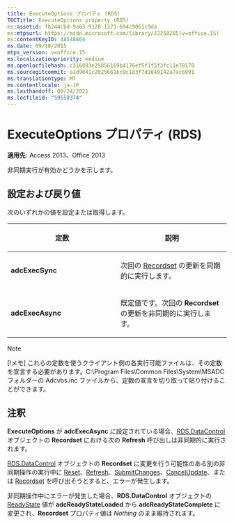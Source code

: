 ```yaml
---
title: ExecuteOptions プロパティ (RDS)
TOCTitle: ExecuteOptions property (RDS)
ms:assetid: fb244cbd-9a03-9128-1373-694c9061c9da
ms:mtpsurl: https://msdn.microsoft.com/library/JJ250285(v=office.15)
ms:contentKeyID: 48548864
ms.date: 09/18/2015
mtps_version: v=office.15
ms.localizationpriority: medium
ms.openlocfilehash: c316893e29856169b4176ef5f1f5f3fc11e78178
ms.sourcegitcommit: a1d9041c20256616c9c183f7d1049142a7ac6991
ms.translationtype: MT
ms.contentlocale: ja-JP
ms.lasthandoff: 09/24/2021
ms.locfileid: "59558374"
---
```

# <a name="executeoptions-property-rds"></a>ExecuteOptions プロパティ (RDS)


**適用先:** Access 2013、Office 2013

非同期実行が有効かどうかを示します。

## <a name="settings-and-return-values"></a>設定および戻り値

次のいずれかの値を設定または取得します。

<table>
<colgroup>
<col style="width: 50%" />
<col style="width: 50%" />
</colgroup>
<thead>
<tr class="header">
<th><p>定数</p></th>
<th><p>説明</p></th>
</tr>
</thead>
<tbody>
<tr class="odd">
<td><p><strong>adcExecSync</strong></p></td>
<td><p>次回の <a href="recordset-object-ado.md">Recordset</a> の更新を同期的に実行します。</p></td>
</tr>
<tr class="even">
<td><p><strong>adcExecAsync</strong></p></td>
<td><p>既定値です。次回の <strong>Recordset</strong> の更新を非同期的に実行します。</p></td>
</tr>
</tbody>
</table>

> [!NOTE]
> [!メモ] これらの定数を使うクライアント側の各実行可能ファイルは、その定数を宣言する必要があります。C:\Program Files\Common Files\System\MSADC フォルダーの Adcvbs.inc ファイルから、定数の宣言を切り取って貼り付けることができます。

## <a name="remarks"></a>注釈

**ExecuteOptions** が **adcExecAsync** に設定されている場合、[RDS.DataControl](datacontrol-object-rds.md) オブジェクトの **Recordset** における次の **Refresh** 呼び出しは非同期的に実行されます。

[RDS.DataControl](datacontrol-object-rds.md) オブジェクトの **Recordset** に変更を行う可能性のある別の非同期操作の実行中に [Reset](reset-method-rds.md)、[Refresh](refresh-method-rds.md)、[SubmitChanges](submitchanges-method-rds.md)、[CancelUpdate](cancelupdate-method-ado.md)、または [Recordset](recordset-sourcerecordset-properties-rds.md) を呼び出そうとすると、エラーが発生します。

非同期操作中にエラーが発生した場合、**RDS.DataControl** オブジェクトの [ReadyState](readystate-property-rds.md) 値が **adcReadyStateLoaded** から **adcReadyStateComplete** に変更され、**Recordset** プロパティ値は *Nothing* のまま維持されます。


